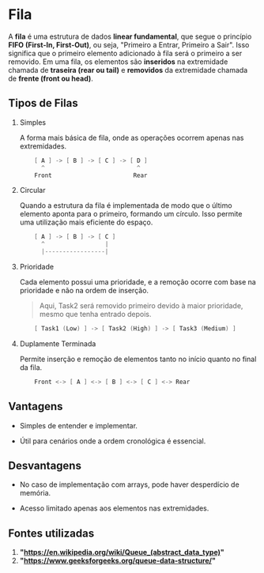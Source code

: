# Fila

A **fila** é uma estrutura de dados **linear fundamental**, que segue o princípio **FIFO (First-In, First-Out)**, ou seja, "Primeiro a Entrar, Primeiro a Sair". Isso significa que o primeiro elemento adicionado à fila será o primeiro a ser removido. Em uma fila, os elementos são **inseridos** na extremidade chamada de **traseira (rear ou tail)** e **removidos** da extremidade chamada de **frente (front ou head)**.

## Tipos de Filas

1. Simples

    A forma mais básica de fila, onde as operações ocorrem apenas nas extremidades.

    ```c
        [ A ] -> [ B ] -> [ C ] -> [ D ]
          ^                          ^
        Front                       Rear
    ```

2. Circular

    Quando a estrutura da fila é implementada de modo que o último elemento aponta para o primeiro, formando um círculo. Isso permite uma utilização mais eficiente do espaço.

    ```c
        [ A ] -> [ B ] -> [ C ]
          ^                 |
          |-----------------|
    ```

3. Prioridade

    Cada elemento possui uma prioridade, e a remoção ocorre com base na prioridade e não na ordem de inserção.

    > Aqui, Task2 será removido primeiro devido à maior prioridade, mesmo que tenha entrado depois.

    ```c
        [ Task1 (Low) ] -> [ Task2 (High) ] -> [ Task3 (Medium) ]
    ```

4. Duplamente Terminada

    Permite inserção e remoção de elementos tanto no início quanto no final da fila.

    ```c
        Front <-> [ A ] <-> [ B ] <-> [ C ] <-> Rear
    ```

## Vantagens

- Simples de entender e implementar.

- Útil para cenários onde a ordem cronológica é essencial.

## Desvantagens

- No caso de implementação com arrays, pode haver desperdício de memória.

- Acesso limitado apenas aos elementos nas extremidades.

## Fontes utilizadas

1. **"https://en.wikipedia.org/wiki/Queue_(abstract_data_type)"**
2. **"https://www.geeksforgeeks.org/queue-data-structure/"**